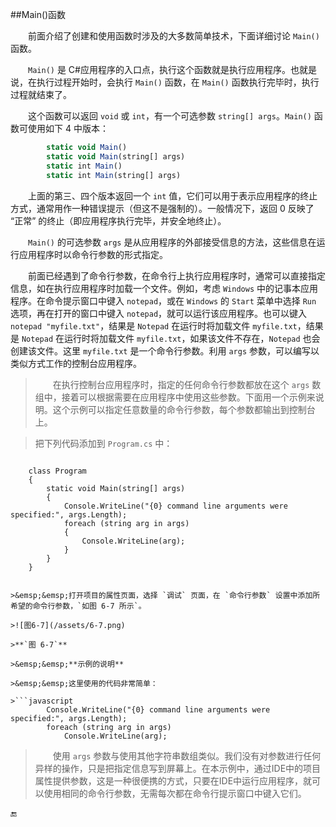 ##Main()函数

&emsp;&emsp;前面介绍了创建和使用函数时涉及的大多数简单技术，下面详细讨论 `Main()` 函数。

&emsp;&emsp;`Main()` 是 C#应用程序的入口点，执行这个函数就是执行应用程序。也就是说，在执行过程开始时，会执行 `Main()` 函数，在 `Main()` 函数执行完毕时，执行过程就结束了。

&emsp;&emsp;这个函数可以返回 `void` 或 `int`，有一个可选参数 `string[] args`。`Main()` 函数可使用如下 4 中版本：

```javascript
        static void Main()
        static void Main(string[] args)
        static int Main()
        static int Main(string[] args)
```

&emsp;&emsp;上面的第三、四个版本返回一个 `int` 值，它们可以用于表示应用程序的终止方式，通常用作一种错误提示（但这不是强制的）。一般情况下，返回 0 反映了 “正常” 的终止（即应用程序执行完毕，并安全地终止）。

&emsp;&emsp;`Main()` 的可选参数 `args` 是从应用程序的外部接受信息的方法，这些信息在运行应用程序时以命令行参数的形式指定。


&emsp;&emsp;前面已经遇到了命令行参数，在命令行上执行应用程序时，通常可以直接指定信息，如在执行应用程序时加载一个文件。例如，考虑 `Windows` 中的记事本应用程序。在命令提示窗口中键入 `notepad`，或在 `Windows` 的 `Start` 菜单中选择 `Run` 选项，再在打开的窗口中键入 `notepad`，就可以运行该应用程序。也可以键入 `notepad "myfile.txt"`，结果是 `Notepad` 在运行时将加载文件 `myfile.txt`，结果是 `Notepad` 在运行时将加载文件 `myfile.txt`，如果该文件不存在，`Notepad` 也会创建该文件。这里 `myfile.txt` 是一个命令行参数。利用 `args` 参数，可以编写以类似方式工作的控制台应用程序。

>&emsp;&emsp;在执行控制台应用程序时，指定的任何命令行参数都放在这个 `args` 数组中，接着可以根据需要在应用程序中使用这些参数。下面用一个示例来说明。这个示例可以指定任意数量的命令行参数，每个参数都输出到控制台上。

>把下列代码添加到 `Program.cs` 中：

>```javascript
        class Program
        {
            static void Main(string[] args)
            {
                Console.WriteLine("{0} command line arguments were specified:", args.Length);
                foreach (string arg in args)
                {
                    Console.WriteLine(arg);
                }
            }
        }
```

>&emsp;&emsp;打开项目的属性页面，选择 `调试` 页面，在 `命令行参数` 设置中添加所希望的命令行参数，`如图 6-7 所示`。

>![图6-7](/assets/6-7.png)

>**`图 6-7`**

>&emsp;&emsp;**示例的说明**

>&emsp;&emsp;这里使用的代码非常简单：

>```javascript
        Console.WriteLine("{0} command line arguments were specified:", args.Length);
        foreach (string arg in args)
            Console.WriteLine(arg);
```
>&emsp;&emsp;使用 `args` 参数与使用其他字符串数组类似。我们没有对参数进行任何异样的操作，只是把指定信息写到屏幕上。在本示例中，通过IDE中的项目属性提供参数，这是一种很便携的方式，只要在IDE中运行应用程序，就可以使用相同的命令行参数，无需每次都在命令行提示窗口中键入它们。




















🔚
